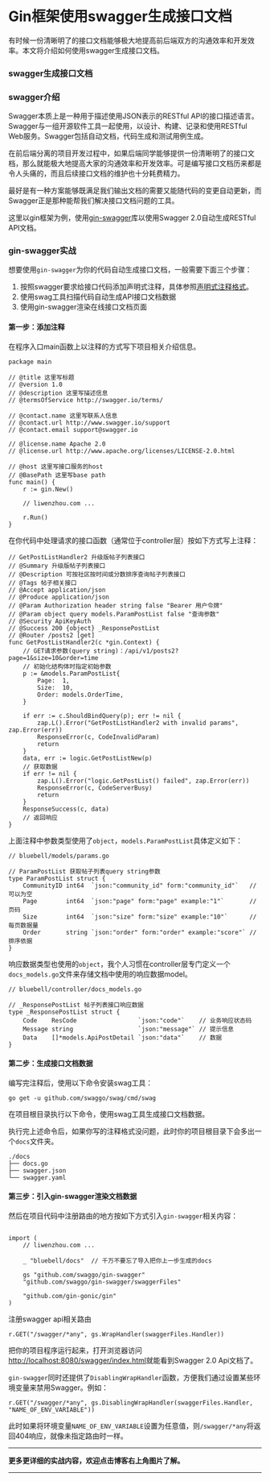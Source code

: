 # Gin框架使用swagger生成接口文档

有时候一份清晰明了的接口文档能够极大地提高前后端双方的沟通效率和开发效率。本文将介绍如何使用swagger生成接口文档。

### swagger生成接口文档 <a href="#swagger-sheng-cheng-jie-kou-wen-dang" id="swagger-sheng-cheng-jie-kou-wen-dang"></a>

### swagger介绍 <a href="#swagger-jie-shao" id="swagger-jie-shao"></a>

Swagger本质上是一种用于描述使用JSON表示的RESTful API的接口描述语言。Swagger与一组开源软件工具一起使用，以设计、构建、记录和使用RESTful Web服务。Swagger包括自动文档，代码生成和测试用例生成。

在前后端分离的项目开发过程中，如果后端同学能够提供一份清晰明了的接口文档，那么就能极大地提高大家的沟通效率和开发效率。可是编写接口文档历来都是令人头痛的，而且后续接口文档的维护也十分耗费精力。

最好是有一种方案能够既满足我们输出文档的需要又能随代码的变更自动更新，而Swagger正是那种能帮我们解决接口文档问题的工具。

这里以gin框架为例，使用[gin-swagger](https://github.com/swaggo/gin-swagger)库以使用Swagger 2.0自动生成RESTful API文档。

### gin-swagger实战 <a href="#ginswagger-shi-zhan" id="ginswagger-shi-zhan"></a>

想要使用`gin-swagger`为你的代码自动生成接口文档，一般需要下面三个步骤：

1. 按照swagger要求给接口代码添加声明式注释，具体参照[声明式注释格式](https://swaggo.github.io/swaggo.io/declarative_comments_format/)。
2. 使用swag工具扫描代码自动生成API接口文档数据
3. 使用gin-swagger渲染在线接口文档页面

#### 第一步：添加注释 <a href="#di-yi-bu-tian-jia-zhu-shi" id="di-yi-bu-tian-jia-zhu-shi"></a>

在程序入口main函数上以注释的方式写下项目相关介绍信息。

```
package main

// @title 这里写标题
// @version 1.0
// @description 这里写描述信息
// @termsOfService http://swagger.io/terms/

// @contact.name 这里写联系人信息
// @contact.url http://www.swagger.io/support
// @contact.email support@swagger.io

// @license.name Apache 2.0
// @license.url http://www.apache.org/licenses/LICENSE-2.0.html

// @host 这里写接口服务的host
// @BasePath 这里写base path
func main() {
	r := gin.New()

	// liwenzhou.com ...

	r.Run()
}
```

在你代码中处理请求的接口函数（通常位于controller层）按如下方式写上注释：

```
// GetPostListHandler2 升级版帖子列表接口
// @Summary 升级版帖子列表接口
// @Description 可按社区按时间或分数排序查询帖子列表接口
// @Tags 帖子相关接口
// @Accept application/json
// @Produce application/json
// @Param Authorization header string false "Bearer 用户令牌"
// @Param object query models.ParamPostList false "查询参数"
// @Security ApiKeyAuth
// @Success 200 {object} _ResponsePostList
// @Router /posts2 [get]
func GetPostListHandler2(c *gin.Context) {
	// GET请求参数(query string)：/api/v1/posts2?page=1&size=10&order=time
	// 初始化结构体时指定初始参数
	p := &models.ParamPostList{
		Page:  1,
		Size:  10,
		Order: models.OrderTime,
	}

	if err := c.ShouldBindQuery(p); err != nil {
		zap.L().Error("GetPostListHandler2 with invalid params", zap.Error(err))
		ResponseError(c, CodeInvalidParam)
		return
	}
	data, err := logic.GetPostListNew(p)
	// 获取数据
	if err != nil {
		zap.L().Error("logic.GetPostList() failed", zap.Error(err))
		ResponseError(c, CodeServerBusy)
		return
	}
	ResponseSuccess(c, data)
	// 返回响应
}
```

上面注释中参数类型使用了`object`，`models.ParamPostList`具体定义如下：

```
// bluebell/models/params.go

// ParamPostList 获取帖子列表query string参数
type ParamPostList struct {
	CommunityID int64  `json:"community_id" form:"community_id"`   // 可以为空
	Page        int64  `json:"page" form:"page" example:"1"`       // 页码
	Size        int64  `json:"size" form:"size" example:"10"`      // 每页数据量
	Order       string `json:"order" form:"order" example:"score"` // 排序依据
}
```

响应数据类型也使用的`object`，我个人习惯在controller层专门定义一个`docs_models.go`文件来存储文档中使用的响应数据model。

```
// bluebell/controller/docs_models.go

// _ResponsePostList 帖子列表接口响应数据
type _ResponsePostList struct {
	Code    ResCode                 `json:"code"`    // 业务响应状态码
	Message string                  `json:"message"` // 提示信息
	Data    []*models.ApiPostDetail `json:"data"`    // 数据
}
```

#### 第二步：生成接口文档数据 <a href="#di-er-bu-sheng-cheng-jie-kou-wen-dang-shu-ju" id="di-er-bu-sheng-cheng-jie-kou-wen-dang-shu-ju"></a>

编写完注释后，使用以下命令安装swag工具：

```
go get -u github.com/swaggo/swag/cmd/swag
```

在项目根目录执行以下命令，使用swag工具生成接口文档数据。

执行完上述命令后，如果你写的注释格式没问题，此时你的项目根目录下会多出一个`docs`文件夹。

```
./docs
├── docs.go
├── swagger.json
└── swagger.yaml
```

#### 第三步：引入gin-swagger渲染文档数据 <a href="#di-san-bu-yin-ru-ginswagger-xuan-ran-wen-dang-shu-ju" id="di-san-bu-yin-ru-ginswagger-xuan-ran-wen-dang-shu-ju"></a>

然后在项目代码中注册路由的地方按如下方式引入`gin-swagger`相关内容：

```

import (
	// liwenzhou.com ...

	_ "bluebell/docs"  // 千万不要忘了导入把你上一步生成的docs

	gs "github.com/swaggo/gin-swagger"
	"github.com/swaggo/gin-swagger/swaggerFiles"

	"github.com/gin-gonic/gin"
)
```

注册swagger api相关路由

```
r.GET("/swagger/*any", gs.WrapHandler(swaggerFiles.Handler))
```

把你的项目程序运行起来，打开浏览器访问[http://localhost:8080/swagger/index.html](http://localhost:8080/swagger/index.html)就能看到Swagger 2.0 Api文档了。

`gin-swagger`同时还提供了`DisablingWrapHandler`函数，方便我们通过设置某些环境变量来禁用Swagger。例如：

```
r.GET("/swagger/*any", gs.DisablingWrapHandler(swaggerFiles.Handler, "NAME_OF_ENV_VARIABLE"))
```

此时如果将环境变量`NAME_OF_ENV_VARIABLE`设置为任意值，则`/swagger/*any`将返回404响应，就像未指定路由时一样。

***

**更多更详细的实战内容，欢迎点击博客右上角图片了解。**

***
